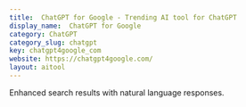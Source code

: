 ```yaml
---
title:  ChatGPT for Google - Trending AI tool for ChatGPT
display_name:  ChatGPT for Google
category: ChatGPT
category_slug: chatgpt
key: chatgpt4google_com
website: https://chatgpt4google.com/
layout: aitool
---
```


Enhanced search results with natural language responses.

